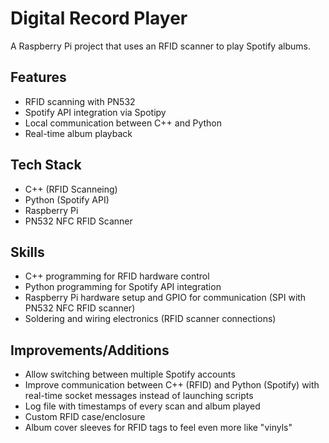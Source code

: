 # Digital Record Player

A Raspberry Pi project that uses an RFID scanner to play Spotify albums.

## Features
- RFID scanning with PN532
- Spotify API integration via Spotipy
- Local communication between C++ and Python
- Real-time album playback

## Tech Stack
- C++ (RFID Scanneing)
- Python (Spotify API)
- Raspberry Pi
- PN532 NFC RFID Scanner

## Skills
- C++ programming for RFID hardware control
- Python programming for Spotify API integration
- Raspberry Pi hardware setup and GPIO for communication (SPI with PN532 NFC RFID scanner)
- Soldering and wiring electronics (RFID scanner connections)

## Improvements/Additions
- Allow switching between multiple Spotify accounts
- Improve communication between C++ (RFID) and Python (Spotify) with real-time socket messages instead of launching scripts
- Log file with timestamps of every scan and album played
- Custom RFID case/enclosure
- Album cover sleeves for RFID tags to feel even more like "vinyls"
